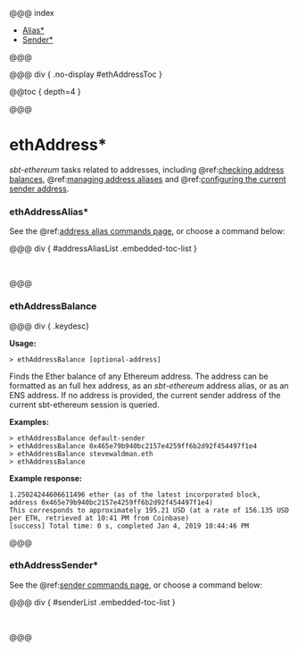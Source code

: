 @@@ index

* [Alias*](alias.md)
* [Sender*](sender.md)

@@@

@@@ div { .no-display #ethAddressToc }

@@toc { depth=4 }

@@@

# ethAddress*

_sbt-ethereum_ tasks related to addresses, including @ref:[checking address balances](#ethaddressbalance), @ref:[managing address aliases](alias.md) and @ref:[configuring the current sender address](sender.md).

### ethAddressAlias*

See the @ref:[address alias commands page](alias.md), or choose a command below:

@@@ div { #addressAliasList .embedded-toc-list }

&nbsp;

@@@

### ethAddressBalance

@@@ div { .keydesc}

**Usage:**
```
> ethAddressBalance [optional-address]
```

Finds the Ether balance of any Ethereum address. The address can be formatted as an full hex address, as an _sbt-ethereum_ address alias, or as an ENS address. If no address is provided,
the current sender address of the current sbt-ethereum session is queried.

**Examples:**
```
> ethAddressBalance default-sender
> ethAddressBalance 0x465e79b940bc2157e4259ff6b2d92f454497f1e4
> ethAddressBalance stevewaldman.eth
> ethAddressBalance
```
**Example response:**
```
1.25024244606611496 ether (as of the latest incorporated block, address 0x465e79b940bc2157e4259ff6b2d92f454497f1e4)
This corresponds to approximately 195.21 USD (at a rate of 156.135 USD per ETH, retrieved at 10:41 PM from Coinbase)
[success] Total time: 0 s, completed Jan 4, 2019 10:44:46 PM
```

@@@

### ethAddressSender*

See the @ref:[sender commands page](sender.md), or choose a command below:

@@@ div { #senderList .embedded-toc-list }

&nbsp;

@@@



